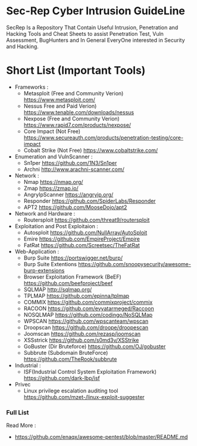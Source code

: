# Sec-Rep Cyber Intrusion GuideLine
SecRep Is a Repository That Contain Useful Intrusion, Penetration and Hacking Tools  and Cheat Sheets to assist Penetration Test, Vuln Assessment, BugHunters and In General EveryOne interested in Security and Hacking. 
# Short List (Important Tools) 
- Frameworks : 
    - Metasploit (Free and Community Verion)  https://www.metasploit.com/
    - Nessus Free and Paid Verion) https://www.tenable.com/downloads/nessus
    - Nexpose (Free and Community Verion) https://www.rapid7.com/products/nexpose/
    - Core Impact (Not Free) https://www.secureauth.com/products/penetration-testing/core-impact
    - Cobalt Strike (Not Free) https://www.cobaltstrike.com/
- Enumeration and VulnScanner : 
    - Sn1per https://github.com/1N3/Sn1per
    - Archni http://www.arachni-scanner.com/
- Network : 
    - Nmap https://nmap.org/
    - Zmap https://zmap.io/
    - AngryIpScanner https://angryip.org/
    - Responder https://github.com/SpiderLabs/Responder
    - APT2 https://github.com/MooseDojo/apt2
- Network and Hardware : 
    - Routersploit https://github.com/threat9/routersploit
-   Exploitation and Post Exploitaion : 
    - Autosploit https://github.com/NullArray/AutoSploit
    - Emire https://github.com/EmpireProject/Empire
    - FatRat https://github.com/Screetsec/TheFatRat
- Web-Application : 
    - Burp Suite https://portswigger.net/burp/
    - Burp Suite Extentions https://github.com/snoopysecurity/awesome-burp-extensions
    - Browser Exploitation Framework (BeEF) https://github.com/beefproject/beef
    - SQLMAP http://sqlmap.org/
    - TPLMAP https://github.com/epinna/tplmap
    - COMMIX https://github.com/commixproject/commix
    - RACOON https://github.com/evyatarmeged/Raccoon
    - NOSQLMAP https://github.com/codingo/NoSQLMap
    - WPSCAN https://github.com/wpscanteam/wpscan
    - Droopscan https://github.com/droope/droopescan
    - Joomscan https://github.com/rezasp/joomscan
    - XSSstrick https://github.com/s0md3v/XSStrike
    - GoBuster (Dir Bruteforce) https://github.com/OJ/gobuster 
    - Subbrute (Subdomain BruteForce) https://github.com/TheRook/subbrute
- Industrial : 
    - ISF(Industrial Control System Exploitation Framework) https://github.com/dark-lbp/isf
- Privec
    - Linux privilege escalation auditing tool  https://github.com/mzet-/linux-exploit-suggester

### Full List 

Read More : 
  * https://github.com/enaqx/awesome-pentest/blob/master/README.md
